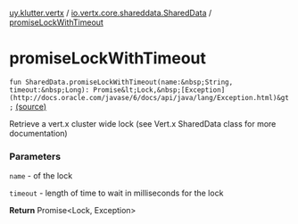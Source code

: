 [uy.klutter.vertx](../index.md) / [io.vertx.core.shareddata.SharedData](index.md) / [promiseLockWithTimeout](.)


# promiseLockWithTimeout
`fun SharedData.promiseLockWithTimeout(name:&nbsp;String, timeout:&nbsp;Long): Promise&lt;Lock,&nbsp;[Exception](http://docs.oracle.com/javase/6/docs/api/java/lang/Exception.html)&gt;` [(source)](https://github.com/kohesive/klutter/blob/master/vertx3-jdk8/src/main/kotlin/uy/klutter/vertx/VertxSharedData.kt#L61)

Retrieve a vert.x cluster wide lock (see Vert.x SharedData class for more documentation)

### Parameters
`name` - of the lock

`timeout` - length of time to wait in milliseconds for the lock

**Return**
Promise&lt;Lock, Exception&gt;


